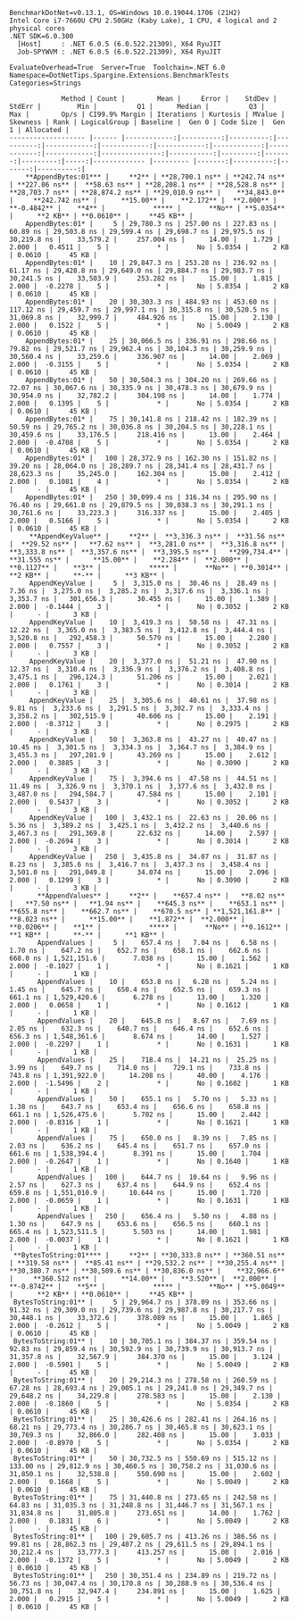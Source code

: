
    BenchmarkDotNet=v0.13.1, OS=Windows 10.0.19044.1706 (21H2)
    Intel Core i7-7660U CPU 2.50GHz (Kaby Lake), 1 CPU, 4 logical and 2 physical cores
    .NET SDK=6.0.300
      [Host]     : .NET 6.0.5 (6.0.522.21309), X64 RyuJIT
      Job-SPYWVM : .NET 6.0.5 (6.0.522.21309), X64 RyuJIT

    EvaluateOverhead=True  Server=True  Toolchain=.NET 6.0  
    Namespace=DotNetTips.Spargine.Extensions.BenchmarkTests  Categories=Strings  

                 Method | Count |        Mean |     Error |    StdDev |    StdErr |         Min |          Q1 |      Median |          Q3 |         Max |        Op/s | CI99.9% Margin | Iterations | Kurtosis | MValue | Skewness | Rank | LogicalGroup | Baseline |  Gen 0 | Code Size |  Gen 1 | Allocated |
    ------------------- |------ |------------:|----------:|----------:|----------:|------------:|------------:|------------:|------------:|------------:|------------:|---------------:|-----------:|---------:|-------:|---------:|-----:|------------- |--------- |-------:|----------:|-------:|----------:|
        **AppendBytes:01*** |     **2** | **28,700.1 ns** | **242.74 ns** | **227.06 ns** |  **58.63 ns** | **28,208.1 ns** | **28,528.8 ns** | **28,703.7 ns** | **28,874.2 ns** | **29,010.9 ns** |    **34,843.0** |     **242.742 ns** |      **15.00** |    **2.172** |  **2.000** |  **-0.4842** |    **4** |            ***** |       **No** | **5.0354** |      **2 KB** | **0.0610** |     **45 KB** |
        AppendBytes:01* |     5 | 29,780.3 ns | 257.00 ns | 227.83 ns |  60.89 ns | 29,503.8 ns | 29,599.4 ns | 29,698.7 ns | 29,975.5 ns | 30,219.8 ns |    33,579.2 |     257.004 ns |      14.00 |    1.729 |  2.000 |   0.4511 |    5 |            * |       No | 5.0354 |      2 KB | 0.0610 |     45 KB |
        AppendBytes:01* |    10 | 29,847.3 ns | 253.28 ns | 236.92 ns |  61.17 ns | 29,428.8 ns | 29,649.0 ns | 29,884.7 ns | 29,983.7 ns | 30,241.5 ns |    33,503.9 |     253.282 ns |      15.00 |    1.815 |  2.000 |  -0.2278 |    5 |            * |       No | 5.0354 |      2 KB | 0.0610 |     45 KB |
        AppendBytes:01* |    20 | 30,303.3 ns | 484.93 ns | 453.60 ns | 117.12 ns | 29,459.7 ns | 29,997.1 ns | 30,315.8 ns | 30,520.5 ns | 31,069.8 ns |    32,999.7 |     484.926 ns |      15.00 |    2.130 |  2.000 |   0.1522 |    5 |            * |       No | 5.0049 |      2 KB | 0.0610 |     45 KB |
        AppendBytes:01* |    25 | 30,066.5 ns | 336.91 ns | 298.66 ns |  79.82 ns | 29,521.7 ns | 29,962.4 ns | 30,104.3 ns | 30,259.9 ns | 30,560.4 ns |    33,259.6 |     336.907 ns |      14.00 |    2.069 |  2.000 |  -0.3155 |    5 |            * |       No | 5.0354 |      2 KB | 0.0610 |     45 KB |
        AppendBytes:01* |    50 | 30,504.3 ns | 304.20 ns | 269.66 ns |  72.07 ns | 30,067.6 ns | 30,335.9 ns | 30,478.3 ns | 30,679.9 ns | 30,954.0 ns |    32,782.2 |     304.198 ns |      14.00 |    1.774 |  2.000 |   0.1395 |    5 |            * |       No | 5.0354 |      2 KB | 0.0610 |     45 KB |
        AppendBytes:01* |    75 | 30,141.8 ns | 218.42 ns | 182.39 ns |  50.59 ns | 29,765.2 ns | 30,036.8 ns | 30,204.5 ns | 30,228.1 ns | 30,459.6 ns |    33,176.5 |     218.416 ns |      13.00 |    2.464 |  2.000 |  -0.4708 |    5 |            * |       No | 5.0354 |      2 KB | 0.0610 |     45 KB |
        AppendBytes:01* |   100 | 28,372.9 ns | 162.30 ns | 151.82 ns |  39.20 ns | 28,064.0 ns | 28,289.7 ns | 28,341.4 ns | 28,431.7 ns | 28,623.3 ns |    35,245.0 |     162.304 ns |      15.00 |    2.412 |  2.000 |   0.1081 |    4 |            * |       No | 5.0354 |      2 KB |      - |     45 KB |
        AppendBytes:01* |   250 | 30,099.4 ns | 316.34 ns | 295.90 ns |  76.40 ns | 29,661.8 ns | 29,879.5 ns | 30,038.3 ns | 30,291.1 ns | 30,761.6 ns |    33,223.3 |     316.337 ns |      15.00 |    2.405 |  2.000 |   0.5166 |    5 |            * |       No | 5.0354 |      2 KB | 0.0610 |     45 KB |
         **AppendKeyValue** |     **2** |  **3,336.3 ns** |  **31.56 ns** |  **29.52 ns** |   **7.62 ns** |  **3,281.0 ns** |  **3,316.8 ns** |  **3,333.8 ns** |  **3,357.6 ns** |  **3,395.5 ns** |   **299,734.4** |      **31.555 ns** |      **15.00** |    **2.284** |  **2.000** |   **0.1127** |    **3** |            ***** |       **No** | **0.3014** |      **2 KB** |      **-** |      **3 KB** |
         AppendKeyValue |     5 |  3,315.0 ns |  30.46 ns |  28.49 ns |   7.36 ns |  3,275.0 ns |  3,285.2 ns |  3,317.6 ns |  3,336.1 ns |  3,353.7 ns |   301,656.3 |      30.455 ns |      15.00 |    1.389 |  2.000 |  -0.1444 |    3 |            * |       No | 0.3052 |      2 KB |      - |      3 KB |
         AppendKeyValue |    10 |  3,419.3 ns |  50.58 ns |  47.31 ns |  12.22 ns |  3,365.0 ns |  3,383.5 ns |  3,412.8 ns |  3,444.4 ns |  3,520.8 ns |   292,458.3 |      50.579 ns |      15.00 |    2.280 |  2.000 |   0.7557 |    3 |            * |       No | 0.3052 |      2 KB |      - |      3 KB |
         AppendKeyValue |    20 |  3,377.0 ns |  51.21 ns |  47.90 ns |  12.37 ns |  3,310.4 ns |  3,336.9 ns |  3,376.2 ns |  3,408.8 ns |  3,475.1 ns |   296,124.3 |      51.206 ns |      15.00 |    2.021 |  2.000 |   0.1761 |    3 |            * |       No | 0.3014 |      2 KB |      - |      3 KB |
         AppendKeyValue |    25 |  3,305.6 ns |  40.61 ns |  37.98 ns |   9.81 ns |  3,233.6 ns |  3,291.5 ns |  3,302.7 ns |  3,333.4 ns |  3,358.2 ns |   302,515.9 |      40.606 ns |      15.00 |    2.191 |  2.000 |  -0.3712 |    3 |            * |       No | 0.2975 |      2 KB |      - |      3 KB |
         AppendKeyValue |    50 |  3,363.8 ns |  43.27 ns |  40.47 ns |  10.45 ns |  3,301.5 ns |  3,334.3 ns |  3,364.7 ns |  3,384.9 ns |  3,455.3 ns |   297,281.9 |      43.269 ns |      15.00 |    2.612 |  2.000 |   0.3885 |    3 |            * |       No | 0.3090 |      2 KB |      - |      3 KB |
         AppendKeyValue |    75 |  3,394.6 ns |  47.58 ns |  44.51 ns |  11.49 ns |  3,326.9 ns |  3,370.1 ns |  3,377.6 ns |  3,432.0 ns |  3,487.0 ns |   294,584.7 |      47.584 ns |      15.00 |    2.101 |  2.000 |   0.5437 |    3 |            * |       No | 0.3052 |      2 KB |      - |      3 KB |
         AppendKeyValue |   100 |  3,432.1 ns |  22.63 ns |  20.06 ns |   5.36 ns |  3,389.2 ns |  3,425.1 ns |  3,432.2 ns |  3,440.6 ns |  3,467.3 ns |   291,369.8 |      22.632 ns |      14.00 |    2.597 |  2.000 |  -0.2694 |    3 |            * |       No | 0.3014 |      2 KB |      - |      3 KB |
         AppendKeyValue |   250 |  3,435.8 ns |  34.07 ns |  31.87 ns |   8.23 ns |  3,385.6 ns |  3,416.7 ns |  3,437.3 ns |  3,458.4 ns |  3,501.0 ns |   291,049.8 |      34.074 ns |      15.00 |    2.096 |  2.000 |   0.1299 |    3 |            * |       No | 0.3090 |      2 KB |      - |      3 KB |
           **AppendValues** |     **2** |    **657.4 ns** |   **8.02 ns** |   **7.50 ns** |   **1.94 ns** |    **645.3 ns** |    **653.1 ns** |    **655.8 ns** |    **662.7 ns** |    **670.5 ns** | **1,521,161.8** |       **8.023 ns** |      **15.00** |    **1.872** |  **2.000** |   **0.0206** |    **1** |            ***** |       **No** | **0.1612** |      **1 KB** |      **-** |      **1 KB** |
           AppendValues |     5 |    657.4 ns |   7.04 ns |   6.58 ns |   1.70 ns |    647.2 ns |    652.7 ns |    658.1 ns |    662.6 ns |    668.0 ns | 1,521,151.6 |       7.038 ns |      15.00 |    1.562 |  2.000 |  -0.1027 |    1 |            * |       No | 0.1621 |      1 KB |      - |      1 KB |
           AppendValues |    10 |    653.8 ns |   6.28 ns |   5.24 ns |   1.45 ns |    645.7 ns |    650.4 ns |    652.5 ns |    659.3 ns |    661.1 ns | 1,529,420.6 |       6.278 ns |      13.00 |    1.320 |  2.000 |   0.0658 |    1 |            * |       No | 0.1612 |      1 KB |      - |      1 KB |
           AppendValues |    20 |    645.8 ns |   8.67 ns |   7.69 ns |   2.05 ns |    632.3 ns |    640.7 ns |    646.4 ns |    652.6 ns |    656.3 ns | 1,548,361.6 |       8.674 ns |      14.00 |    1.527 |  2.000 |  -0.2297 |    1 |            * |       No | 0.1631 |      1 KB |      - |      1 KB |
           AppendValues |    25 |    718.4 ns |  14.21 ns |  25.25 ns |   3.99 ns |    649.7 ns |    714.0 ns |    729.1 ns |    733.8 ns |    743.8 ns | 1,391,922.0 |      14.208 ns |      40.00 |    4.176 |  2.000 |  -1.5496 |    2 |            * |       No | 0.1602 |      1 KB |      - |      1 KB |
           AppendValues |    50 |    655.1 ns |   5.70 ns |   5.33 ns |   1.38 ns |    643.7 ns |    653.4 ns |    656.6 ns |    658.8 ns |    661.1 ns | 1,526,475.6 |       5.702 ns |      15.00 |    2.442 |  2.000 |  -0.8316 |    1 |            * |       No | 0.1621 |      1 KB |      - |      1 KB |
           AppendValues |    75 |    650.0 ns |   8.39 ns |   7.85 ns |   2.03 ns |    636.2 ns |    645.4 ns |    651.7 ns |    657.0 ns |    661.6 ns | 1,538,394.4 |       8.391 ns |      15.00 |    1.704 |  2.000 |  -0.2647 |    1 |            * |       No | 0.1640 |      1 KB |      - |      1 KB |
           AppendValues |   100 |    644.7 ns |  10.64 ns |   9.96 ns |   2.57 ns |    627.3 ns |    637.4 ns |    644.9 ns |    652.4 ns |    659.8 ns | 1,551,010.9 |      10.644 ns |      15.00 |    1.720 |  2.000 |  -0.0659 |    1 |            * |       No | 0.1631 |      1 KB |      - |      1 KB |
           AppendValues |   250 |    656.4 ns |   5.50 ns |   4.88 ns |   1.30 ns |    647.9 ns |    653.6 ns |    656.5 ns |    660.1 ns |    665.4 ns | 1,523,511.5 |       5.503 ns |      14.00 |    1.981 |  2.000 |  -0.0037 |    1 |            * |       No | 0.1621 |      1 KB |      - |      1 KB |
     **BytesToString:01**** |     **2** | **30,333.8 ns** | **360.51 ns** | **319.58 ns** |  **85.41 ns** | **29,532.2 ns** | **30,255.4 ns** | **30,380.7 ns** | **30,509.6 ns** | **30,836.0 ns** |    **32,966.6** |     **360.512 ns** |      **14.00** |    **3.520** |  **2.000** |  **-0.8742** |    **5** |            ***** |       **No** | **5.0049** |      **2 KB** | **0.0610** |     **45 KB** |
     BytesToString:01** |     5 | 29,964.7 ns | 378.09 ns | 353.66 ns |  91.32 ns | 29,309.0 ns | 29,739.6 ns | 29,987.8 ns | 30,217.7 ns | 30,448.1 ns |    33,372.6 |     378.089 ns |      15.00 |    1.865 |  2.000 |  -0.2612 |    5 |            * |       No | 5.0049 |      2 KB | 0.0610 |     45 KB |
     BytesToString:01** |    10 | 30,705.1 ns | 384.37 ns | 359.54 ns |  92.83 ns | 29,859.4 ns | 30,592.9 ns | 30,739.9 ns | 30,913.7 ns | 31,357.8 ns |    32,567.9 |     384.370 ns |      15.00 |    3.124 |  2.000 |  -0.5901 |    5 |            * |       No | 5.0049 |      2 KB |      - |     45 KB |
     BytesToString:01** |    20 | 29,214.3 ns | 278.58 ns | 260.59 ns |  67.28 ns | 28,693.4 ns | 29,005.1 ns | 29,241.0 ns | 29,349.7 ns | 29,648.2 ns |    34,229.8 |     278.583 ns |      15.00 |    2.130 |  2.000 |  -0.1860 |    5 |            * |       No | 5.0354 |      2 KB | 0.0610 |     45 KB |
     BytesToString:01** |    25 | 30,426.6 ns | 282.41 ns | 264.16 ns |  68.21 ns | 29,773.4 ns | 30,286.7 ns | 30,465.8 ns | 30,623.1 ns | 30,769.3 ns |    32,866.0 |     282.408 ns |      15.00 |    3.033 |  2.000 |  -0.8970 |    5 |            * |       No | 5.0354 |      2 KB | 0.0610 |     45 KB |
     BytesToString:01** |    50 | 30,732.5 ns | 550.69 ns | 515.12 ns | 133.00 ns | 29,812.9 ns | 30,460.5 ns | 30,758.2 ns | 31,030.6 ns | 31,850.1 ns |    32,538.8 |     550.690 ns |      15.00 |    2.602 |  2.000 |   0.1668 |    5 |            * |       No | 5.0049 |      2 KB | 0.0610 |     45 KB |
     BytesToString:01** |    75 | 31,440.8 ns | 273.65 ns | 242.58 ns |  64.83 ns | 31,035.3 ns | 31,248.8 ns | 31,446.7 ns | 31,567.1 ns | 31,834.8 ns |    31,805.8 |     273.651 ns |      14.00 |    1.762 |  2.000 |   0.1831 |    6 |            * |       No | 5.0049 |      2 KB |      - |     45 KB |
     BytesToString:01** |   100 | 29,605.7 ns | 413.26 ns | 386.56 ns |  99.81 ns | 28,862.3 ns | 29,407.2 ns | 29,611.5 ns | 29,894.1 ns | 30,212.4 ns |    33,777.3 |     413.257 ns |      15.00 |    2.016 |  2.000 |  -0.1372 |    5 |            * |       No | 5.0049 |      2 KB | 0.0610 |     45 KB |
     BytesToString:01** |   250 | 30,351.4 ns | 234.89 ns | 219.72 ns |  56.73 ns | 30,047.4 ns | 30,170.8 ns | 30,288.9 ns | 30,536.4 ns | 30,751.8 ns |    32,947.4 |     234.891 ns |      15.00 |    1.625 |  2.000 |   0.2915 |    5 |            * |       No | 5.0049 |      2 KB | 0.0610 |     45 KB |
